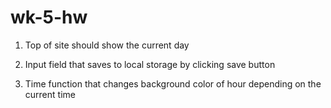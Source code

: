 # wk-5-hw

1. Top of site should show the current day

2. Input field that saves to local storage by clicking save button

3. Time function that changes background color of hour depending on the current time